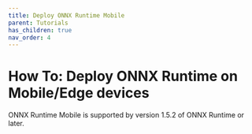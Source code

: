 ```yaml
---
title: Deploy ONNX Runtime Mobile
parent: Tutorials
has_children: true
nav_order: 4
---
```


# How To: Deploy ONNX Runtime on Mobile/Edge devices

ONNX Runtime Mobile is supported by version 1.5.2 of ONNX Runtime or later.